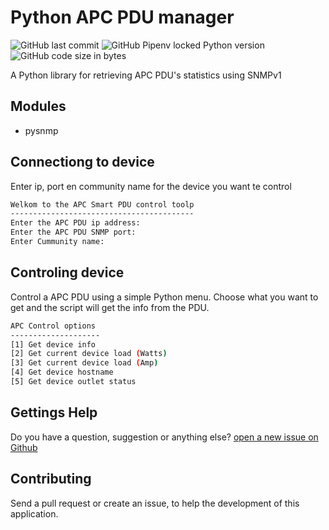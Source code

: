 # Python APC PDU manager

![GitHub last commit](https://img.shields.io/github/last-commit/SchenkelT/PythonAPC)
![GitHub Pipenv locked Python version](https://img.shields.io/github/pipenv/locked/python-version/SchenkelT/PythonAPC)
![GitHub code size in bytes](https://img.shields.io/github/languages/code-size/SchenkelT/PythonAPC)

A Python library for retrieving APC PDU's statistics using SNMPv1

## Modules

* pysnmp

## Connectiong to device

Enter ip, port en community name for the device you want te control

``` bash
Welkom to the APC Smart PDU control toolp
-----------------------------------------
Enter the APC PDU ip address:
Enter the APC PDU SNMP port:
Enter Cummunity name:
```

## Controling device

Control a APC PDU using a simple Python menu. Choose what you want to get and the script will get the info from the PDU.

```bash
APC Control options
--------------------
[1] Get device info
[2] Get current device load (Watts)
[3] Get current device load (Amp)
[4] Get device hostname
[5] Get device outlet status
```

## Gettings Help

Do you have a question, suggestion or anything else? [open a new issue on Github](https://github.com/SchenkelT/PythonAPC/issues)

## Contributing

Send a pull request or create an issue, to help the development of this application.
